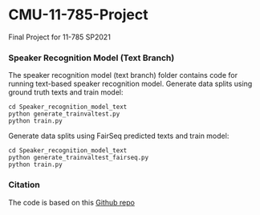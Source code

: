 # CMU-11-785-Project
Final Project for 11-785 SP2021

### Speaker Recognition Model (Text Branch)
The speaker recognition model (text branch) folder contains code for running text-based speaker recognition model.
Generate data splits using ground truth texts and train model:
```
cd Speaker_recognition_model_text
python generate_trainvaltest.py
python train.py
```
Generate data splits using FairSeq predicted texts and train model:
```
cd Speaker_recognition_model_text
python generate_trainvaltest_fairseq.py
python train.py
```
### Citation
The code is based on this [Github repo](https://github.com/FernandoLpz/Text-Classification-CNN-PyTorch)
